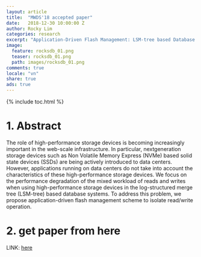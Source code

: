 ```yaml
---
layout: article
title:  "MWDS'18 accepted paper"
date:   2018-12-30 10:00:00 Z
author: Rocky Lim
categories: research
excerpt: "Application-Driven Flash Management: LSM-tree based Database Optimization through Read/Write Isolation"
image:
  feature: rocksdb_01.png
  teaser: rocksdb_01.png
  path: images/rocksdb_01.png
comments: true
locale: "vn"
share: true
ads: true
---
```


{% include toc.html %}

# 1. Abstract
The role of high-performance storage devices is becoming increasingly important in the web-scale infrastructure. In particular, nextgeneration storage devices such as Non Volatile Memory Express (NVMe) based solid state devices (SSDs) are being actively introduced to data centers. However, applications running on data centers do not take into account the characteristics of these high-performance storage devices. We focus on the performance degradation of the mixed workload of reads and writes when using high-performance storage devices in the log-structured merge tree (LSM-tree) based database systems. To address this problem, we propose application-driven flash management scheme to isolate read/write operation.

# 2. get paper from here
LINK: [here](https://github.com/generousRocky/generousRocky.github.io/blob/master/publication/rocky_mwds18.pdf)
